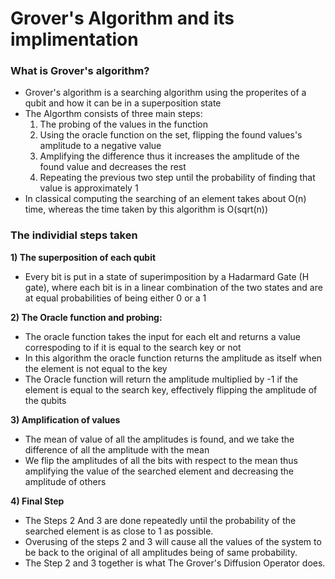 # Grover's Algorithm and its implimentation

### What is Grover's algorithm?
- Grover's algorithm is a searching algorithm using the properites of a qubit and how it can be in a superposition state
- The Algorthm consists of three main steps:
  1) The probing of the values in the function
  2) Using the oracle function on the set, flipping the found values's amplitude to a negative value
  3) Amplifying the difference thus it increases the amplitude of the found value and decreases the rest
  4) Repeating the previous two step until the probability of finding that value is approximately 1
- In classical computing the searching of an element takes about O(n) time, whereas the time taken by this algorithm is O(sqrt(n))

### The individial steps taken
**1) The superposition of each qubit**
- Every bit is put in a state of superimposition by a Hadarmard Gate (H gate), where each bit is in a linear combination of the two states and are at equal probabilities of being either 0 or a 1

**2) The Oracle function and probing:**
- The oracle function takes the input for each elt and returns a value correspoding to if it is equal to the search key or not
- In this algorithm the oracle function returns the amplitude as itself when the element is not equal to the key
- The Oracle function will return the amplitude multiplied by -1 if the element is equal to the search key, effectively flipping the amplitude of the qubits

**3) Amplification of values**
- The mean of value of all the amplitudes is found, and we take the difference of all the amplitude with the mean
- We flip the amplitudes of all the bits with respect to the mean thus amplifying the value of the searched element and decreasing the amplitude of others

**4) Final Step**
  - The Steps 2 And 3 are done repeatedly until the probability of the searched element is as close to 1 as possible.
  - Overusing of the steps 2 and 3 will cause all the values of the system to be back to the original of all amplitudes being of same probability.
  - The Step 2 and 3 together is what The Grover's Diffusion Operator does.
 
    
